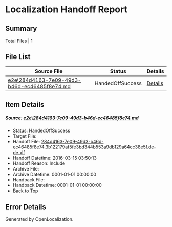 # <a name='report-top'></a> Localization Handoff Report

## Summary
 Total Files | 1

## File List
 Source File | Status | Details 
 ----------- | ------ | ------- 
 [e2e\284d4163-7e09-49d3-b46d-ec46485f8e74.md](https://github.com/OpenLocalizationTest/oltest/blob/c57c7780346e687f5c4290a4e3512ea9b4c65ec9/e2e/284d4163-7e09-49d3-b46d-ec46485f8e74.md) | HandedOffSuccess | [Details](#e322a4629f0307d803b273b9ee88e0769bcc6bca1)

## Item Details
##### <a name='e322a4629f0307d803b273b9ee88e0769bcc6bca1'></a> Source: [e2e\284d4163-7e09-49d3-b46d-ec46485f8e74.md](https://github.com/OpenLocalizationTest/oltest/blob/c57c7780346e687f5c4290a4e3512ea9b4c65ec9/e2e/284d4163-7e09-49d3-b46d-ec46485f8e74.md)
* Status: HandedOffSuccess
* Target File: 
* Handoff File: [284d4163-7e09-49d3-b46d-ec46485f8e74.3b122179af5fe3bd344b553a9db129a64cc38e5f.de-de.xlf](https://github.com/OpenLocalizationTestOrg/olhandoff/blob/b544d3738e1929fdd785d4c544fd3ec61a884de8/ol-handoff/OpenLocalizationTestOrg/oltest.de-de/yuwzho/ht/284d4163-7e09-49d3-b46d-ec46485f8e74.3b122179af5fe3bd344b553a9db129a64cc38e5f.de-de.xlf)
* Handoff Datetime: 2016-03-15 03:50:13
* Handoff Reason: Include
* Archive File: 
* Archive Datetime: 0001-01-01 00:00:00
* Handback File: 
* Handback Datetime: 0001-01-01 00:00:00
* [Back to Top](#report-top)


## Error Details

Generated by OpenLocalization.
